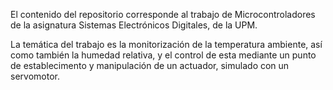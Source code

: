 El contenido del repositorio corresponde al trabajo de Microcontroladores de la asignatura Sistemas Electrónicos Digitales, de la UPM.

La temática del trabajo es la monitorización de la temperatura ambiente, así como también la humedad relativa, y el control de esta mediante un punto de establecimento y manipulación de un actuador, simulado con un servomotor.
